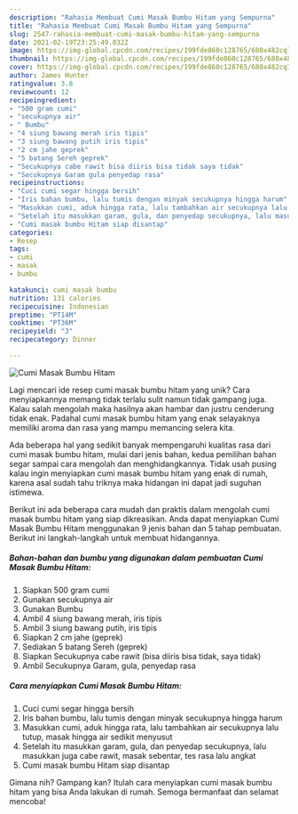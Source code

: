 ```yaml
---
description: "Rahasia Membuat Cumi Masak Bumbu Hitam yang Sempurna"
title: "Rahasia Membuat Cumi Masak Bumbu Hitam yang Sempurna"
slug: 2547-rahasia-membuat-cumi-masak-bumbu-hitam-yang-sempurna
date: 2021-02-19T23:25:49.032Z
image: https://img-global.cpcdn.com/recipes/199fde860c128765/680x482cq70/cumi-masak-bumbu-hitam-foto-resep-utama.jpg
thumbnail: https://img-global.cpcdn.com/recipes/199fde860c128765/680x482cq70/cumi-masak-bumbu-hitam-foto-resep-utama.jpg
cover: https://img-global.cpcdn.com/recipes/199fde860c128765/680x482cq70/cumi-masak-bumbu-hitam-foto-resep-utama.jpg
author: James Hunter
ratingvalue: 3.8
reviewcount: 12
recipeingredient:
- "500 gram cumi"
- "secukupnya air"
- " Bumbu"
- "4 siung bawang merah iris tipis"
- "3 siung bawang putih iris tipis"
- "2 cm jahe geprek"
- "5 batang Sereh geprek"
- "Secukupnya cabe rawit bisa diiris bisa tidak saya tidak"
- "Secukupnya Garam gula penyedap rasa"
recipeinstructions:
- "Cuci cumi segar hingga bersih"
- "Iris bahan bumbu, lalu tumis dengan minyak secukupnya hingga harum"
- "Masukkan cumi, aduk hingga rata, lalu tambahkan air secukupnya lalu tutup, masak hingga air sedikit menyusut"
- "Setelah itu masukkan garam, gula, dan penyedap secukupnya, lalu masukkan juga cabe rawit, masak sebentar, tes rasa lalu angkat"
- "Cumi masak bumbu Hitam siap disantap"
categories:
- Resep
tags:
- cumi
- masak
- bumbu

katakunci: cumi masak bumbu 
nutrition: 131 calories
recipecuisine: Indonesian
preptime: "PT14M"
cooktime: "PT36M"
recipeyield: "3"
recipecategory: Dinner

---
```



![Cumi Masak Bumbu Hitam](https://img-global.cpcdn.com/recipes/199fde860c128765/680x482cq70/cumi-masak-bumbu-hitam-foto-resep-utama.jpg)

Lagi mencari ide resep cumi masak bumbu hitam yang unik? Cara menyiapkannya memang tidak terlalu sulit namun tidak gampang juga. Kalau salah mengolah maka hasilnya akan hambar dan justru cenderung tidak enak. Padahal cumi masak bumbu hitam yang enak selayaknya memiliki aroma dan rasa yang mampu memancing selera kita.



Ada beberapa hal yang sedikit banyak mempengaruhi kualitas rasa dari cumi masak bumbu hitam, mulai dari jenis bahan, kedua pemilihan bahan segar sampai cara mengolah dan menghidangkannya. Tidak usah pusing kalau ingin menyiapkan cumi masak bumbu hitam yang enak di rumah, karena asal sudah tahu triknya maka hidangan ini dapat jadi suguhan istimewa.


Berikut ini ada beberapa cara mudah dan praktis dalam mengolah cumi masak bumbu hitam yang siap dikreasikan. Anda dapat menyiapkan Cumi Masak Bumbu Hitam menggunakan 9 jenis bahan dan 5 tahap pembuatan. Berikut ini langkah-langkah untuk membuat hidangannya.

<!--inarticleads1-->

##### Bahan-bahan dan bumbu yang digunakan dalam pembuatan Cumi Masak Bumbu Hitam:

1. Siapkan 500 gram cumi
1. Gunakan secukupnya air
1. Gunakan  Bumbu
1. Ambil 4 siung bawang merah, iris tipis
1. Ambil 3 siung bawang putih, iris tipis
1. Siapkan 2 cm jahe (geprek)
1. Sediakan 5 batang Sereh (geprek)
1. Siapkan Secukupnya cabe rawit (bisa diiris bisa tidak, saya tidak)
1. Ambil Secukupnya Garam, gula, penyedap rasa




<!--inarticleads2-->

##### Cara menyiapkan Cumi Masak Bumbu Hitam:

1. Cuci cumi segar hingga bersih
1. Iris bahan bumbu, lalu tumis dengan minyak secukupnya hingga harum
1. Masukkan cumi, aduk hingga rata, lalu tambahkan air secukupnya lalu tutup, masak hingga air sedikit menyusut
1. Setelah itu masukkan garam, gula, dan penyedap secukupnya, lalu masukkan juga cabe rawit, masak sebentar, tes rasa lalu angkat
1. Cumi masak bumbu Hitam siap disantap




Gimana nih? Gampang kan? Itulah cara menyiapkan cumi masak bumbu hitam yang bisa Anda lakukan di rumah. Semoga bermanfaat dan selamat mencoba!
